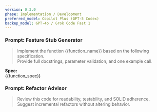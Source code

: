 ```yaml
---
version: 0.3.0
phase: Implementation / Development
preferred_model: Copilot Plus (GPT-5 Codex)
backup_model: GPT-4o / Grok Code Fast 1
---
```


### Prompt: Feature Stub Generator

> Implement the function {{function_name}} based on the following specification.  
> Provide full docstrings, parameter validation, and one example call.

**Spec:**  
{{function_spec}}

### Prompt: Refactor Advisor

> Review this code for readability, testability, and SOLID adherence.
> Suggest incremental refactors without altering behavior.
